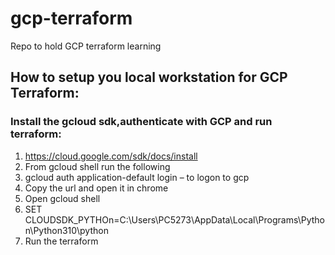 # gcp-terraform
Repo to hold GCP terraform learning

## How to setup you local workstation for GCP Terraform:

### Install the gcloud sdk,authenticate with GCP and run terraform:
1. https://cloud.google.com/sdk/docs/install
2. From gcloud shell run the following
3. gcloud auth application-default login – to logon to gcp
4. Copy the url and open it in chrome
5. Open gcloud shell
6. SET CLOUDSDK_PYTHOn=C:\Users\PC5273\AppData\Local\Programs\Python\Python310\python
7. Run the terraform
